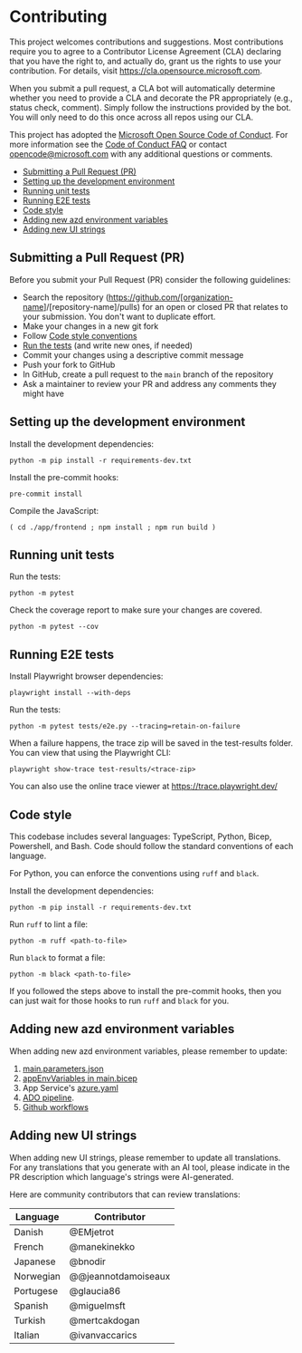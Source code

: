 # Contributing

This project welcomes contributions and suggestions.  Most contributions require you to agree to a
Contributor License Agreement (CLA) declaring that you have the right to, and actually do, grant us
the rights to use your contribution. For details, visit <https://cla.opensource.microsoft.com>.

When you submit a pull request, a CLA bot will automatically determine whether you need to provide
a CLA and decorate the PR appropriately (e.g., status check, comment). Simply follow the instructions
provided by the bot. You will only need to do this once across all repos using our CLA.

This project has adopted the [Microsoft Open Source Code of Conduct](https://opensource.microsoft.com/codeofconduct/).
For more information see the [Code of Conduct FAQ](https://opensource.microsoft.com/codeofconduct/faq/) or
contact [opencode@microsoft.com](mailto:opencode@microsoft.com) with any additional questions or comments.

- [Submitting a Pull Request (PR)](#submitting-a-pull-request-pr)
- [Setting up the development environment](#setting-up-the-development-environment)
- [Running unit tests](#running-unit-tests)
- [Running E2E tests](#running-e2e-tests)
- [Code style](#code-style)
- [Adding new azd environment variables](#adding-new-azd-environment-variables)
- [Adding new UI strings](#adding-new-ui-strings)

## Submitting a Pull Request (PR)

Before you submit your Pull Request (PR) consider the following guidelines:

- Search the repository (<https://github.com/[organization-name>]/[repository-name]/pulls) for an open or closed PR
  that relates to your submission. You don't want to duplicate effort.
- Make your changes in a new git fork
- Follow [Code style conventions](#code-style)
- [Run the tests](#running-unit-tests) (and write new ones, if needed)
- Commit your changes using a descriptive commit message
- Push your fork to GitHub
- In GitHub, create a pull request to the `main` branch of the repository
- Ask a maintainer to review your PR and address any comments they might have

## Setting up the development environment

Install the development dependencies:

```shell
python -m pip install -r requirements-dev.txt
```

Install the pre-commit hooks:

```shell
pre-commit install
```

Compile the JavaScript:

```shell
( cd ./app/frontend ; npm install ; npm run build )
```

## Running unit tests

Run the tests:

```shell
python -m pytest
```

Check the coverage report to make sure your changes are covered.

```shell
python -m pytest --cov
```

## Running E2E tests

Install Playwright browser dependencies:

```shell
playwright install --with-deps
```

Run the tests:

```shell
python -m pytest tests/e2e.py --tracing=retain-on-failure
```

When a failure happens, the trace zip will be saved in the test-results folder.
You can view that using the Playwright CLI:

```shell
playwright show-trace test-results/<trace-zip>
```

You can also use the online trace viewer at <https://trace.playwright.dev/>

## Code style

This codebase includes several languages: TypeScript, Python, Bicep, Powershell, and Bash.
Code should follow the standard conventions of each language.

For Python, you can enforce the conventions using `ruff` and `black`.

Install the development dependencies:

```shell
python -m pip install -r requirements-dev.txt
```

Run `ruff` to lint a file:

```shell
python -m ruff <path-to-file>
```

Run `black` to format a file:

```shell
python -m black <path-to-file>
```

If you followed the steps above to install the pre-commit hooks, then you can just wait for those hooks to run `ruff` and `black` for you.

## Adding new azd environment variables

When adding new azd environment variables, please remember to update:

1. [main.parameters.json](./infra/main.parameters.json)
1. [appEnvVariables in main.bicep](./infra/main.bicep)
1. App Service's [azure.yaml](./azure.yaml)
1. [ADO pipeline](.azdo/pipelines/azure-dev.yml).
1. [Github workflows](.github/workflows/azure-dev.yml)

## Adding new UI strings

When adding new UI strings, please remember to update all translations.
For any translations that you generate with an AI tool,
please indicate in the PR description which language's strings were AI-generated.

Here are community contributors that can review translations:

| Language | Contributor         |
|----------|---------------------|
| Danish   | @EMjetrot           |
| French   | @manekinekko        |
| Japanese | @bnodir             |
| Norwegian| @@jeannotdamoiseaux |
| Portugese| @glaucia86          |
| Spanish  | @miguelmsft         |
| Turkish  | @mertcakdogan       |
| Italian  | @ivanvaccarics      |
